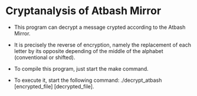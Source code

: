 # Cryptanalysis of Atbash Mirror

* This program can decrypt a message crypted according to the Atbash Mirror.

* It is precisely the reverse of encryption, namely the replacement of each letter by its opposite depending of the middle of the alphabet (conventional or shifted).

* To compile this program, just start the make command.

* To execute it, start the following command: ./decrypt_atbash [encrypted_file] [decrypted_file].
